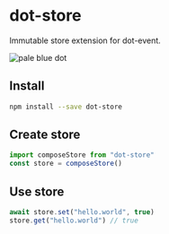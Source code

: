 # dot-store

Immutable store extension for dot-event.

![pale blue dot](https://qph.fs.quoracdn.net/main-qimg-347d2c178e6bf511ee5b91e8276c79fa)

## Install

```bash
npm install --save dot-store
```

## Create store

```js
import composeStore from "dot-store"
const store = composeStore()
```

## Use store

```js
await store.set("hello.world", true)
store.get("hello.world") // true
```
